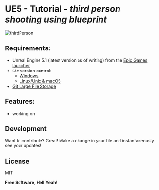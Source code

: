 # UE5 - Tutorial -   _third person shooting using blueprint_ 

![thirdPerson](https://user-images.githubusercontent.com/121831113/210415919-ed3f2c76-eff9-4235-bdf9-44e28b6da69a.png)


## **Requirements:**
- Unreal Engine 5.1 (latest version as of writing) from the [Epic Games launcher](https://www.unrealengine.com/en-US/download)
- `Git` version control:
  - [Windows](https://gitforwindows.org/)
  - [Linux/Unix & macOS](https://git-scm.com/downloads)
- [Git Large File Storage](https://git-lfs.github.com/)

## **Features:**

- working on

## Development

Want to contribute? Great!
Make a change in your file and instantaneously see your updates!

## License

MIT

**Free Software, Hell Yeah!**
